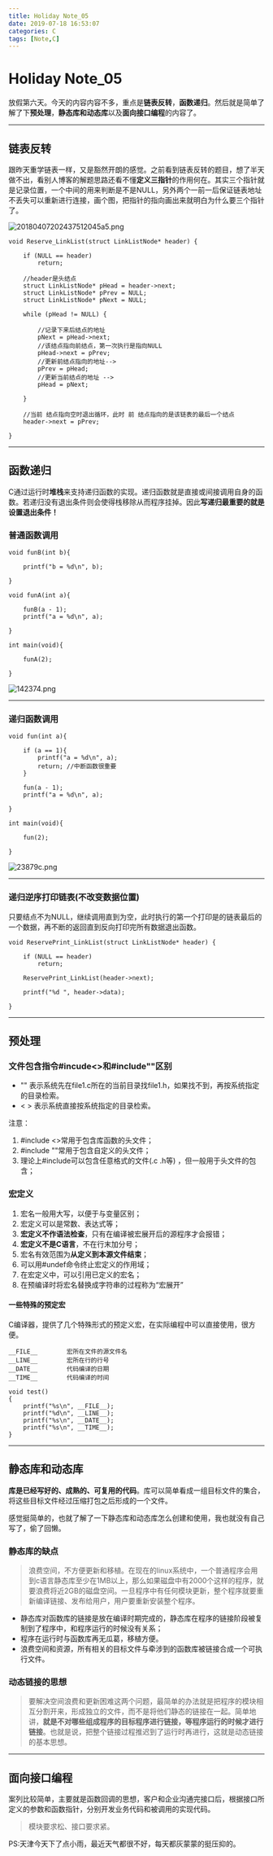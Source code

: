 ```yaml
---
title: Holiday Note_05
date: 2019-07-18 16:53:07
categories: C
tags: [Note,C]
---
```


# Holiday Note_05

放假第六天。今天的内容内容不多，重点是**链表反转**，**函数递归**。然后就是简单了解了下**预处理**，**静态库和动态库**以及**面向接口编程**的内容了。

<!-- more -->

---

## 链表反转

跟昨天重学链表一样，又是豁然开朗的感觉。之前看到链表反转的题目，想了半天做不出，看别人博客的解题思路还看不懂**定义三指针**的作用何在。其实三个指针就是记录位置，一个中间的用来判断是不是NULL，另外两个一前一后保证链表地址不丢失可以重新进行连接，画个图，把指针的指向画出来就明白为什么要三个指针了。


![20180407202437512045a5.png](https://miao.su/images/2019/07/18/20180407202437512045a5.png)
~~~
void Reserve_LinkList(struct LinkListNode* header) {

	if (NULL == header)
		return;

    //header是头结点
	struct LinkListNode* pHead = header->next;
	struct LinkListNode* pPrev = NULL;
	struct LinkListNode* pNext = NULL;

	while (pHead != NULL) {

        //记录下来后结点的地址
		pNext = pHead->next;
        //该结点指向前结点，第一次执行是指向NULL
		pHead->next = pPrev;
        //更新前结点指向的地址-->
		pPrev = pHead; 
        //更新当前结点的地址 -->
		pHead = pNext;

	}
    
    //当前 结点指向空时退出循环，此时 前 结点指向的是该链表的最后一个结点
	header->next = pPrev;

}
~~~

---

## 函数递归

C通过运行时**堆栈**来支持递归函数的实现。递归函数就是直接或间接调用自身的函数。若递归没有退出条件则会使得栈移除从而程序挂掉。因此**写递归最重要的就是设置退出条件！**

### 普通函数调用
~~~
void funB(int b){

	printf("b = %d\n", b);

}

void funA(int a){

	funB(a - 1);
	printf("a = %d\n", a);

}

int main(void){

	funA(2);

}
~~~

![142374.png](https://miao.su/images/2019/07/18/142374.png)

---

### 递归函数调用
~~~
void fun(int a){
	
	if (a == 1){
		printf("a = %d\n", a);
		return; //中断函数很重要
	}

	fun(a - 1);
	printf("a = %d\n", a);

}

int main(void){

	fun(2);

}
~~~
![23879c.png](https://miao.su/images/2019/07/18/23879c.png)

---

### 递归逆序打印链表(不改变数据位置)

只要结点不为NULL，继续调用直到为空，此时执行的第一个打印是的链表最后的一个数据，再不断的返回直到反向打印完所有数据退出函数。
~~~
void ReservePrint_LinkList(struct LinkListNode* header) {

	if (NULL == header)
		return;

	ReservePrint_LinkList(header->next);

	printf("%d ", header->data);

}
~~~

---

## 预处理

### 文件包含指令#incude<>和#include""区别

- "" 表示系统先在file1.c所在的当前目录找file1.h，如果找不到，再按系统指定的目录检索。
- < > 表示系统直接按系统指定的目录检索。

注意：
1. #include <>常用于包含库函数的头文件；
2. #include ""常用于包含自定义的头文件；
3. 理论上#include可以包含任意格式的文件(.c .h等) ，但一般用于头文件的包含；

### 宏定义

1.	宏名一般用大写，以便于与变量区别；
2.	宏定义可以是常数、表达式等；
3.	**宏定义不作语法检查**，只有在编译被宏展开后的源程序才会报错；
4.	**宏定义不是C语言**，不在行末加分号；
5.	宏名有效范围为**从定义到本源文件结束**；
6.	可以用#undef命令终止宏定义的作用域；
7.	在宏定义中，可以引用已定义的宏名；
8.  在预编译时将宏名替换成字符串的过程称为“宏展开”


#### 一些特殊的预定宏

C编译器，提供了几个特殊形式的预定义宏，在实际编程中可以直接使用，很方便。

~~~
__FILE__	    宏所在文件的源文件名 
__LINE__	    宏所在行的行号
__DATE__	    代码编译的日期
__TIME__	    代码编译的时间

void test()
{
	printf("%s\n", __FILE__);
	printf("%d\n", __LINE__);
	printf("%s\n", __DATE__);
	printf("%s\n", __TIME__);
}
~~~

---

## 静态库和动态库

**库是已经写好的、成熟的、可复用的代码**。库可以简单看成一组目标文件的集合，将这些目标文件经过压缩打包之后形成的一个文件。

感觉挺简单的，也就了解了一下静态库和动态库怎么创建和使用，我也就没有自己写了，偷了回懒。

### 静态库的缺点
>浪费空间，不方便更新和移植。在现在的linux系统中，一个普通程序会用到c语言静态库至少在1MB以上，那么如果磁盘中有2000个这样的程序，就要浪费将近2GB的磁盘空间。一旦程序中有任何模块更新，整个程序就要重新编译链接、发布给用户，用户要重新安装整个程序。
- 静态库对函数库的链接是放在编译时期完成的，静态库在程序的链接阶段被复制到了程序中，和程序运行的时候没有关系；
- 程序在运行时与函数库再无瓜葛，移植方便。
- 浪费空间和资源，所有相关的目标文件与牵涉到的函数库被链接合成一个可执行文件。

### 动态链接的思想
> 要解决空间浪费和更新困难这两个问题，最简单的办法就是把程序的模块相互分割开来，形成独立的文件，而不是将他们静态的链接在一起。简单地讲，**就是不对哪些组成程序的目标程序进行链接，等程序运行的时候才进行链接**。也就是说，把整个链接过程推迟到了运行时再进行，这就是动态链接的基本思想。

---

## 面向接口编程

案列比较简单，主要就是函数回调的思想，客户和企业沟通完接口后，根据接口所定义的参数和函数指针，分别开发业务代码和被调用的实现代码。

> 模块要求松、接口要求紧。


PS:天津今天下了点小雨，最近天气都很不好，每天都灰蒙蒙的挺压抑的。